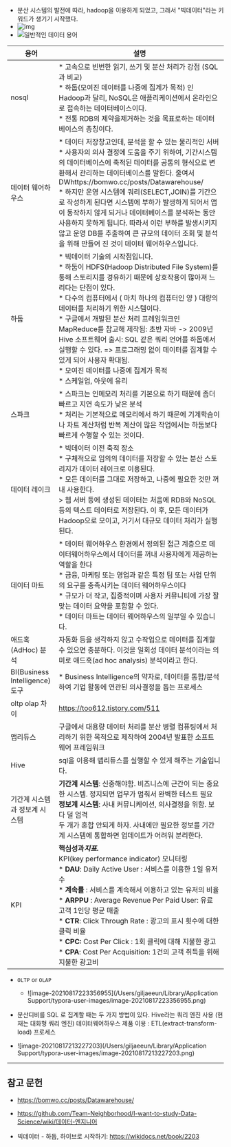 * 분산 시스템의 발전에 따라, hadoop을 이용하게 되었고, 그래서 "빅데이터"라는 키워드가 생기기 시작했다.
* ![img](https://files.itworld.co.kr/archive/image/2015/04/spark-stack-100532649-large_idge.png)
* ![일반적인 데이터 용어](https://bomwo.cc/static/ea188678e47519c7c158140455afd07b/d9199/snowflake.png)

| 용어              | 설명 |
| ----------------- | ---- |
| nosql | * 고속으로 빈번한 읽기, 쓰기 및 분산 처리가 강점 (SQL 과 비교) <br/> * 하둡(모여진 데이터를 나중에 집계가 목적) 인 Hadoop과 달리, NoSQL은 애플리케이션에서 온라인으로 접속하는 데이터베이스이다.<br/>* 전통 RDB의 제약을제거하는 것을 목표로하는 데이터베이스의 총칭이다. |
| 데이터 웨어하우스 | * 데이터 저장창고인데, 분석을 할 수 있는 물리적인 서버  <br/> * 사용자의 의사 결정에 도움을 주기 위하여, 기간시스템의 데이터베이스에 축적된 데이터를 공통의 형식으로 변환해서 관리하는 데이터베이스를 말한다. 줄여서 DWhttps://bomwo.cc/posts/Datawarehouse/<br />* 하지만 운영 시스템에 쿼리(SELECT,JOIN)를 기간으로 작성하게 된다면 시스템에 부하가 발생하게 되어서 앱이 동작하지 않게 되거나 데이터베이스를 분석하는 동안 사용하지 못하게 됩니다. 따라서 이런 부하를 발생시키지않고 운영 DB를 추출하여 큰 규모의 데이터 조회 및 분석을 위해 만들어 진 것이 데이터 웨어하우스입니다. |
| 하둡              | * 빅데이터 기술의 시작점입니다. <br /> * 하둡이 HDFS(Hadoop Distributed File System)를 통해 스토리지를 경유하기 때문에 상호작용이 많아져 느리다는 단점이 있다. <br/> * 다수의 컴퓨터에서 ( 마치 하나의 컴퓨터인 양 ) 대량의 데이터를 처리하기 위한 시스템이다.<br />*  구글에서 개발된 분산 처리 프레임워크인 MapReduce를 참고해 제작됨: 초반 자바 -> 2009년 Hive 소프트웨어 출시: SQL 같은 쿼리 언어를 하둡에서 실행할 수 있다. => 프로그래밍 없이 데이터를 집계할 수 있게 되어 사용자 확대됨. <br/> * 모여진 데이터를 나중에 집계가 목적<br />* 스케일업, 아웃에 유리 |
| 스파크              | * 스파크는 인메모리 처리를 기본으로 하기 때문에 좀더 빠르고 지연 속도가 낮은 분석  <br />* 처리는 기본적으로 메모리에서 하기 때문에 기계학습이나 차트 계산처럼 반복 계산이 많은 작업에서는 하둡보다 빠르게 수행할 수 있는 것이다.|
|데이터 레이크 | *  빅데이터 이전 축적 장소<br />*  구체적으로 임의의 데이터를 저장할 수 있는 분산 스토리지가 데이터 레이크로 이용된다.<br />*  모든 데이터를 그대로 저장하고, 나중에 필요한 것만 꺼내 사용한다.<br />>   웹 서버 등에 생성된 데이터는 처음에 RDB와 NoSQL 등의 텍스트 데이터로 저장된다. 이 후, 모든 데이터가 Hadoop으로 모이고, 거기서 대규모 데이터 처리가 실행된다. |
| 데이터 마트 | * 데이터 웨어하우스 환경에서 정의된 접근 계층으로 데이터웨어하우스에서 데이터를 꺼내 사용자에게 제공하는 역할을 한다 <br /> * 금융, 마케팅 또는 영업과 같은 특정 팀 또는 사업 단위의 요구를 충족시키는 데이터 웨어하우스이다 <br /> * 규모가 더 작고, 집중적이며 사용자 커뮤니티에 가장 잘 맞는 데이터 요약을 포함할 수 있다. <br/> *  데이터 마트는 데이터 웨어하우스의 일부일 수 있습니다. |
| 애드혹(AdHoc) 분석  | 자동화 등을 생각하지 않고 수작업으로 데이터를 집계할 수 있으면 충분하다. 이것을 일회성 데이터 분석이라는 의미로 애드훅(ad hoc analysis) 분석이라고 한다. |
| BI(Business Intelligence) 도구 | *  Business Intelligence의 약자로, 데이터를 통합/분석하여 기업 활동에 연관된 의사결정을 돕는 프로세스 |
| oltp olap 차이 | https://too612.tistory.com/511 |
| 맵리듀스 | 구글에서 대용량 데이터 처리를 분산 병렬 컴퓨팅에서 처리하기 위한 목적으로 제작하여 2004년 발표한 소프트웨어 프레임워크 |
|Hive|sql을 이용해 맵리듀스를 실행할 수 있게 해주는 기술입니다.|
|기간계 시스템과 정보계 시스템|**기간계 시스템**: 신중해야함. 비즈니스에 근간이 되는 중요한 시스템. 정지되면 업무가 멈춰서 완벽한 테스트 필요<br />**정보계 시스템**:  사내 커뮤니케이션, 의사결정을 위함. 보다 덜 엄격<br />두 개가 혼합 안되게 하자. 사내에만 필요한 정보를 기간계 시스템에 통합하면 업데이트가 어려워 분리한다.|
|KPI|**핵심성과*지표*.**<br />KPI(key performance indicator) 모니터링<br />* **DAU**: Daily Active User : 서비스를 이용한 1일 유저 수 <br />* **계속률** : 서비스를 계속해서 이용하고 있는 유저의 비율<br /> * **ARPPU** : Average Revenue Per Paid User: 유료 고객 1인당 평균 매출<br />* **CTR**: Click Through Rate : 광고의 표시 횟수에 대한 클릭 비율<br />* **CPC:** Cost Per Click : 1회 클릭에 대해 지불한 광고 <br />* **CPA**: Cost Per Acquisition: 1건의 고객 취득을 위해 지불한 광고비|

* `OLTP` or `OLAP`
  * ![image-20210817223356955](/Users/giljaeeun/Library/Application Support/typora-user-images/image-20210817223356955.png)

* 분산디비를 SQL 로 집계할 때는 두 가지 방법이 있다.
	Hive라는 쿼리 엔진 사용 (현재는 대화형 쿼리 엔진)
	데이터웨어하우스 제품 이용 : ETL(extract-transform-load) 프로세스



* ![image-20210817213227203](/Users/giljaeeun/Library/Application Support/typora-user-images/image-20210817213227203.png)





---

## 참고 문헌

* https://bomwo.cc/posts/Datawarehouse/

* https://github.com/Team-Neighborhood/I-want-to-study-Data-Science/wiki/데이터-엔지니어

*  빅데이터 - 하둡, 하이브로 시작하기: https://wikidocs.net/book/2203
